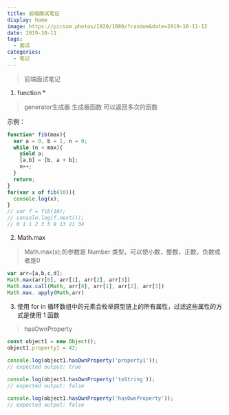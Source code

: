 ```yaml
---
title: 前端面试笔记
display: home
image: https://picsum.photos/1920/1080/?random&date=2019-10-11-12
date: 2019-10-11
tags: 
  - 面试
categories:
  - 笔记
--- 
```


> 前端面试笔记

1. function * 
>   generator生成器
>   生成器函数  可以返回多次的函数

示例：
``` js
function* fib(max){
  var a = 0, b = 1, n = 0;
  while (n < max){
    yield a;
    [a,b] = [b, a + b];
    n++;
  }
  return;
}
for(var x of fib(10)){
  console.log(x);
}
// var f = fib(10);
// console.log(f.next());
// 0 1 1 2 3 5 8 13 21 34
```

2. Math.max
> Math.max(x);的参数是 Number 类型，可以使小数，整数，正数，负数或者是0

``` js
var arr=[a,b,c,d];
Math.max(arr[0], arr[1], arr[2], arr[3])
Math.max.call(Math, arr[0], arr[1], arr[2], arr[3])
Math.max. apply(Math,arr)
```

3. 使用 for in 循环数组中的元素会枚举原型链上的所有属性，过滤这些属性的方式是使用 1 函数
> hasOwnProperty
``` js
const object1 = new Object();
object1.property1 = 42;

console.log(object1.hasOwnProperty('property1'));
// expected output: true

console.log(object1.hasOwnProperty('toString'));
// expected output: false

console.log(object1.hasOwnProperty('hasOwnProperty'));
// expected output: false
```


